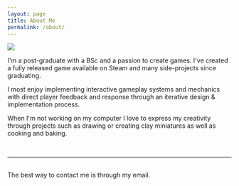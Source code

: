 ```yaml
---
layout: page
title: About Me
permalink: /about/
---
```


<img class="col one right" src="{{ site.baseurl }}/img/profile_1.jpg">

I'm a post-graduate with a BSc and a passion to create games. I've created a fully released game available on Steam and many side-projects since graduating.

I most enjoy implementing interactive gameplay systems and mechanics with direct player feedback and response through an iterative design & implementation process.

When I'm not working on my computer I love to express my creativity through projects such as drawing or creating clay miniatures as well as cooking and baking.

<br/>
<hr/>
<br/>
<span class="contacticon center">
	<a href="mailto:tomparadise1@gmail.com"><i class="fa fa-envelope-square"></i></a>
	<a href="https://github.com/TomParadise" target="_blank"><i class="fa fa-github-square"></i></a>
	<a href="https://www.linkedin.com" target="_blank"><i class="fa fa-linkedin-square"></i></a>
	<a href="https://twitter.com/Tom_SirMr" target="_blank"><i class="fa fa-twitter-square"></i></a>
</span>

<div class="col three caption">
	The best way to contact me is through my email.
</div>

